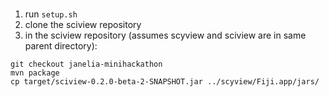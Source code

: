 #

1) run `setup.sh`  
2) clone the sciview repository
3) in the sciview repository (assumes scyview and sciview are in same parent directory):
```
git checkout janelia-minihackathon
mvn package
cp target/sciview-0.2.0-beta-2-SNAPSHOT.jar ../scyview/Fiji.app/jars/
```
